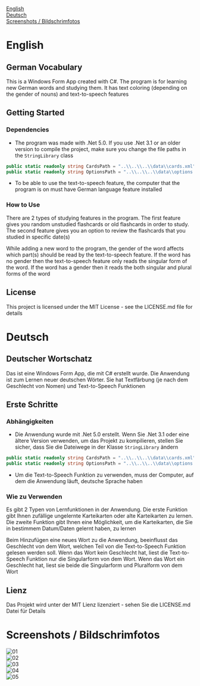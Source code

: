 [English](#english)\
[Deutsch](#deutsch)\
[Screenshots / Bildschrimfotos](#screenshots--bildschrimfotos)

# English

## German Vocabulary
This is a Windows Form App created with C#. The program is for learning new German words and studying them. It has text coloring (depending on the gender of nouns) and text-to-speech features

## Getting Started
### Dependencies
- The program was made with .Net 5.0. If you use .Net 3.1 or an older version to compile the project, make sure you change the file paths in the `StringLibrary` class

```csharp
public static readonly string CardsPath = "..\\..\\..\\data\\cards.xml";
public static readonly string OptionsPath = "..\\..\\..\\data\\options.txt";
```

- To be able to use the text-to-speech feature, the computer that the program is on must have German language feature installed

### How to Use
There are 2 types of studying features in the program. The first feature gives you random unstudied flashcards or old flashcards in order to study. The second feature gives you an option to review the flashcards that you studied in specific date(s)

While adding a new word to the program, the gender of the word affects which part(s) should be read by the text-to-speech feature. If the word has no gender then the text-to-speech feature only reads the singular form of the word. If the word has a gender then it reads the both singular and plural forms of the word

## License
This project is licensed under the MIT License - see the LICENSE.md file for details


# Deutsch

## Deutscher Wortschatz
Das ist eine Windows Form App, die mit C# erstellt wurde. Die Anwendung ist zum Lernen neuer deutschen Wörter. Sie hat Textfärbung (je nach dem Geschlecht von Nomen) und Text-to-Speech Funktionen

## Erste Schritte
### Abhängigkeiten
- Die Anwendung wurde mit .Net 5.0 erstellt. Wenn Sie .Net 3.1 oder eine ältere Version verwenden, um das Projekt zu kompilieren, stellen Sie sicher, dass Sie die Dateiwege in der Klasse `StringLibrary` ändern

```csharp
public static readonly string CardsPath = "..\\..\\..\\data\\cards.xml";
public static readonly string OptionsPath = "..\\..\\..\\data\\options.txt";
```

- Um die Text-to-Speech Funktion zu verwenden, muss der Computer, auf dem die Anwendung läuft, deutsche Sprache haben

### Wie zu Verwenden
Es gibt 2 Typen von Lernfunktionen in der Anwendung. Die erste Funktion gibt Ihnen zufällige ungelernte Karteikarten oder alte Karteikarten zu lernen. Die zweite Funktion gibt Ihnen eine Möglichkeit, um die Karteikarten, die Sie in bestimmem Datum/Daten gelernt haben, zu lernen

Beim Hinzufügen eine neues Wort zu die Anwendung, beeinflusst das Geschlecht von dem Wort, welchen Teil von die Text-to-Speech Funktion gelesen werden soll. Wenn das Wort kein Geschlecht hat, liest die Text-to-Speech Funktion nur die Singularform von dem Wort. Wenn das Wort ein Geschlecht hat, liest sie beide die Singularform und Pluralform von dem Wort

## Lienz
Das Projekt wird unter der MIT Lienz lizenziert - sehen Sie die LICENSE.md Datei für Details

# Screenshots / Bildschrimfotos
![01](https://raw.githubusercontent.com/cemalaydeniz/vocabulary/main/Screenshots/01.png)\
![02](https://raw.githubusercontent.com/cemalaydeniz/vocabulary/main/Screenshots/02.png)\
![03](https://raw.githubusercontent.com/cemalaydeniz/vocabulary/main/Screenshots/03.png)\
![04](https://raw.githubusercontent.com/cemalaydeniz/vocabulary/main/Screenshots/04.png)\
![05](https://raw.githubusercontent.com/cemalaydeniz/vocabulary/main/Screenshots/05.png)
